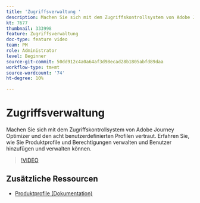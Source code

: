 ```yaml
---
title: 'Zugriffsverwaltung '
description: Machen Sie sich mit dem Zugriffskontrollsystem von Adobe Journey Optimizer und den acht benutzerdefinierten Profilen vertraut. Erfahren Sie, wie Sie Produktprofile und Berechtigungen verwalten und Benutzer hinzufügen und verwalten können.
kt: 7677
thumbnail: 333998
feature: Zugriffsverwaltung
doc-type: feature video
team: PM
role: Administrator
level: Beginner
source-git-commit: 50dd912c4a0a64af3d98ecad28b1805abfd89daa
workflow-type: tm+mt
source-wordcount: '74'
ht-degree: 10%

---
```



# Zugriffsverwaltung 

Machen Sie sich mit dem Zugriffskontrollsystem von Adobe Journey Optimizer und den acht benutzerdefinierten Profilen vertraut. Erfahren Sie, wie Sie Produktprofile und Berechtigungen verwalten und Benutzer hinzufügen und verwalten können.

>[!VIDEO](https://video.tv.adobe.com/v/333998?quality=12)

## Zusätzliche Ressourcen

* [Produktprofile (Dokumentation)](https://experienceleague.adobe.com/docs/journey-optimizer/using/administration/ootb-product-profiles.html)
